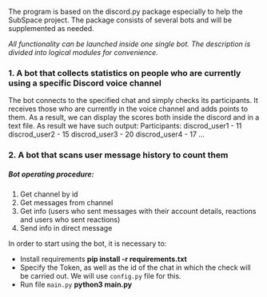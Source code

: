 The program is based on the discord.py package especially to help the SubSpace project. The package consists of several bots and will be supplemented as needed.

_All functionality can be launched inside one single bot. The description is divided into logical modules for convenience._

### 1. A bot that collects statistics on people who are currently using a specific Discord voice channel
The bot connects to the specified chat and simply checks its participants. It receives those who are currently in the voice channel and adds points to them.
As a result, we can display the scores both inside the discord and in a text file.
As result we have such output:
Participants:
discrod_user1 - 11
discrod_user2 - 15
discrod_user3 - 20
discrod_user4 - 17
...


### 2. A bot that scans user message history to count them
##### Bot operating procedure:
1) Get channel by id
2) Get messages from channel
3) Get info (users who sent messages with their account details, reactions and users who sent reactions)
4) Send info in direct message

In order to start using the bot, it is necessary to:
- Install requirements **pip install -r requirements.txt**
- Specify the Token, as well as the id of the chat in which the check will be carried out. We will use `config.py` file for this.
- Run file `main.py` **python3 main.py**

